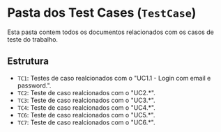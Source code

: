 
# Pasta dos Test Cases (`TestCase`)

Esta pasta contem todos os documentos relacionados com os casos de teste do trabalho. 

## Estrutura

- `TC1`: Testes de caso realcionados com o "UC1.1 - Login com email e password.".
- `TC2`: Teste de caso realcionados com o "UC2.*".
- `TC3`: Teste de caso realcionados com o "UC3.*".
- `TC4`: Teste de caso realcionados com o "UC4.*".
- `TC6`: Teste de caso realcionados com o "UC5.*".
- `TC7`: Teste de caso realcionados com o "UC6.*".




